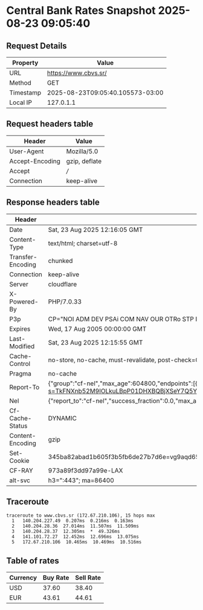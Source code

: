 # Central Bank Rates Snapshot 2025-08-23 09:05:40
## Request Details

| Property | Value |
|----------|-------|
| URL | https://www.cbvs.sr/ |
| Method | GET |
| Timestamp | 2025-08-23T09:05:40.105573-03:00 |
| Local IP | 127.0.1.1 |
    
## Request headers table

| Header | Value |
|--------|-------|
| User-Agent | Mozilla/5.0 |
| Accept-Encoding | gzip, deflate |
| Accept | */* |
| Connection | keep-alive |

    
## Response headers table
| Header | Value |
|--------|-------|
| Date | Sat, 23 Aug 2025 12:16:05 GMT |
| Content-Type | text/html; charset=utf-8 |
| Transfer-Encoding | chunked |
| Connection | keep-alive |
| Server | cloudflare |
| X-Powered-By | PHP/7.0.33 |
| P3p | CP="NOI ADM DEV PSAi COM NAV OUR OTRo STP IND DEM" |
| Expires | Wed, 17 Aug 2005 00:00:00 GMT |
| Last-Modified | Sat, 23 Aug 2025 12:15:55 GMT |
| Cache-Control | no-store, no-cache, must-revalidate, post-check=0, pre-check=0 |
| Pragma | no-cache |
| Report-To | {"group":"cf-nel","max_age":604800,"endpoints":[{"url":"https://a.nel.cloudflare.com/report/v4?s=TkFNXnb52M9IOLkuLBpP01DHXBQBjXSeY7Q5YDJCDjX6E2NG%2FgbW0QFNXhQ1Cjtgsf28Qh%2FIPm33riw5nfWOvobfMXa%2B8bXdQ0MC"}]} |
| Nel | {"report_to":"cf-nel","success_fraction":0.0,"max_age":604800} |
| Cf-Cache-Status | DYNAMIC |
| Content-Encoding | gzip |
| Set-Cookie | 345ba82abad1b605f3b5fb6de27b7d6e=vg9aqd654fq040libi7edh8v27; HttpOnly; Path=/ |
| CF-RAY | 973a89f3dd97a99e-LAX |
| alt-svc | h3=":443"; ma=86400 |

## Traceroute 

```
traceroute to www.cbvs.sr (172.67.210.106), 15 hops max
  1   140.204.227.49  0.207ms  0.216ms  0.163ms 
  2   140.204.28.36  27.014ms  11.507ms  11.509ms 
  3   140.204.28.37  12.305ms  *  49.326ms 
  4   141.101.72.27  12.452ms  12.696ms  13.075ms 
  5   172.67.210.106  10.465ms  10.469ms  10.516ms 

```

## Table of rates

| Currency | Buy Rate | Sell Rate |
|----------|----------|-----------|
| USD | 37.60 | 38.40 |
| EUR | 43.61 | 44.61 |
